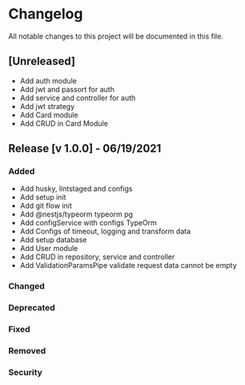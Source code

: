 # Changelog

All notable changes to this project will be documented in this file.

## [Unreleased]
- Add auth module
- Add jwt and passort for auth
- Add service and controller for auth
- Add jwt strategy
- Add Card module
- Add CRUD in Card Module

## Release [v 1.0.0] - 06/19/2021

### Added
- Add husky, lintstaged and configs
- Add setup init
- Add git flow init
- Add @nestjs/typeorm typeorm pg
- Add configService with configs TypeOrm
- Add Configs of timeout, logging and transform data
- Add setup database
- Add User module
- Add CRUD in repository, service and controller
- Add ValidationParamsPipe validate request data cannot be empty

### Changed

### Deprecated

### Fixed

### Removed

### Security